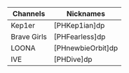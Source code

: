 | Channels    | Nicknames         |
|-------------|-------------------|
| Kep1er      | [PHKep1ian]dp     |
| Brave Girls | [PHFearless]dp    |
| LOONA       | [PHnewbieOrbit]dp |
| IVE         | [PHDive]dp        |